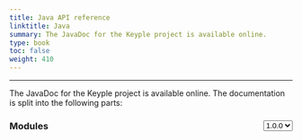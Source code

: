 ```yaml
---
title: Java API reference
linktitle: Java
summary: The JavaDoc for the Keyple project is available online.
type: book
toc: false
weight: 410
---
```


---

The JavaDoc for the Keyple project is available online. The documentation is split into the following parts:

<div>
	<select id="version_selection" style="float: right;" onchange="selectVersion()">
	    <option>1.0.0</option>
		<option>0.9.0</option>
		<option>0.8.1</option>
	</select>
	<h3>Modules</h3>
</div>
<ul id="module_list"></ul>
<script src="select-api-version.js"></script>
